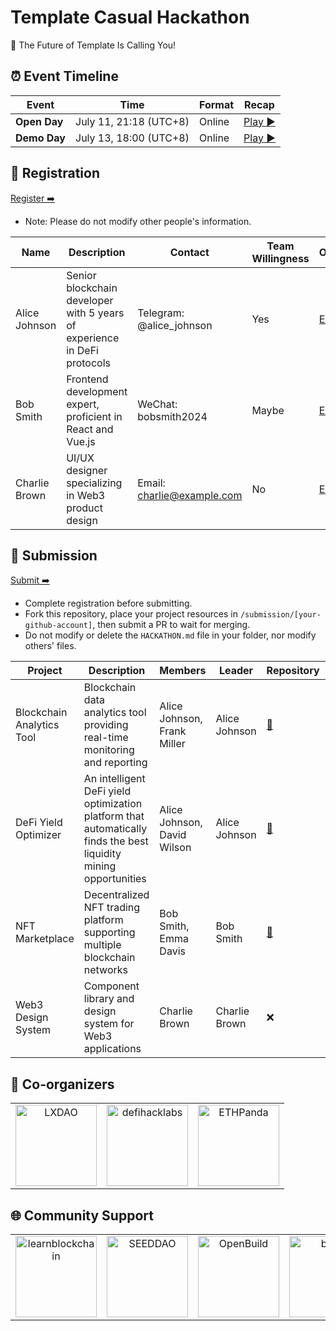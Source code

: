 # Template Casual Hackathon

<!-- [English](/docs/README_EN-US.md) | [简体中文](/docs/README_ZH-CN.md) -->

🧬 The Future of Template Is Calling You!


## ⏰ Event Timeline

| Event           | Time                  | Format    | Recap                |
| --------------- | --------------------- | --------- | ------------------------------ |
| **Open Day**  | July 11, 21:18 (UTC+8) | Online | [Play ▶️](https://example.com/) |
| **Demo Day** | July 13, 18:00 (UTC+8) | Online |   [Play ▶️](https://example.com/)  |


## 📝 Registration

<!-- Registration link start -->
[Register ➡️](https://github.com/CasualHackathon/Template/issues/new?title=Registration%20-%20%5BYour%20Name%20Here%5D&body=%23%23%20Registration%20Form%0A%0A%3E%20%F0%9F%93%9D%20**Please%20replace%20%22%5BYour%20Name%20Here%5D%22%20in%20the%20title%20above%20with%20your%20actual%20name%2C%20then%20fill%20in%20the%20content%20after%20each%20%3E%20arrow%20below.**%0A%0A**Name**%20(Please%20enter%20your%20full%20name)%0A%3E%0A%0A**Description**%20(Brief%20personal%20introduction%20including%20skills%20and%20experience)%0A%3E%0A%0A**Contact**%20(Format%3A%20Contact%20Method%3A%20Contact%20Account%2C%20e.g.%2C%20Telegram%3A%20%40username%2C%20WeChat%3A%20username%2C%20Email%3A%20email%40example.com)%0A%3E%0A%0A**Wallet%20Address**%20(Your%20wallet%20address%20or%20ENS%20domain%20on%20Ethereum%20mainnet)%0A%3E%0A%0A**Team%20Willingness**%20(Choose%20one%3A%20Yes%20%7C%20No%20%7C%20Maybe)%0A%3E)
<!-- Registration link end -->

- Note: Please do not modify other people's information.

<!-- Registration start -->
| Name | Description | Contact | Team Willingness | Operate |
| ---- | ----------- | ------- | ---------------- | ------- |
| Alice Johnson | Senior blockchain developer with 5 years of experience in DeFi protocols | Telegram: @alice_johnson | Yes | [Edit](https://github.com/CasualHackathon/Template/issues/new?title=Registration%20-%20Alice%20Johnson&body=%23%20BiscuitCoder%0A%0A**Name%5B%E5%A7%93%E5%90%8D%5D**%3A%20Alice%20%20%0A**Description%5B%E4%B8%AA%E4%BA%BA%E4%BB%8B%E7%BB%8D%5D**%3A%20%E6%88%91%E6%98%AF%E4%B8%80%E4%B8%AA%E7%BB%8F%E9%AA%8C%E4%B8%B0%E5%AF%8C%E7%9A%84%E5%90%88%E7%BA%A6%E5%BC%80%E5%8F%91%EF%BC%8C%E6%88%91%E8%BF%98%E4%BC%9A%E5%89%8D%E7%AB%AF%20%20%0A**ContactMethod%5B%E8%81%94%E7%B3%BB%E6%96%B9%E5%BC%8F%5D**%3A%20X%20%20%0A**Contact%5B%E8%81%94%E7%B3%BB%E8%B4%A6%E5%8F%B7%5D**%3A%20alicexxx%0A) |
| Bob Smith | Frontend development expert, proficient in React and Vue.js | WeChat: bobsmith2024 | Maybe | [Edit](https://github.com/CasualHackathon/Template/issues/new?title=Registration%20-%20Bob%20Smith&body=%23%23%20Registration%20Form%0A%0A**Name%3A**%20Alice%20Johnson%0A%0A---%0A%0A**Description%3A**%20%E8%B5%84%E6%B7%B1%E5%8C%BA%E5%9D%97%E9%93%BE%E5%BC%80%E5%8F%91%E8%80%85%EF%BC%8C%E4%B8%93%E6%B3%A8%E4%BA%8EDeFi%E5%8D%8F%E8%AE%AE%E5%BC%80%E5%8F%91%0A%0A---%0A%0A**Contact%3A**%20Telegram%3A%20%40alice_johnson%0A%0A---%0A%0A**Wallet%20Address%3A**%200x742d35Cc6634C0532925a3b8D4C9db96C4b4d8b6%0A%0A---%0A%0A**Team%20Willingness%3A**%20Yes%0A%0A---) |
| Charlie Brown | UI/UX designer specializing in Web3 product design | Email: charlie@example.com | No | [Edit](https://github.com/CasualHackathon/Template/issues/new?title=Registration%20-%20Charlie%20Brown&body=%23%20alice-johnson%0A%0A**Name%3A**%0AAlice%20Johnson%0A%0A**Description%3A**%0A%E8%B5%84%E6%B7%B1%E5%8C%BA%E5%9D%97%E9%93%BE%E5%BC%80%E5%8F%91%E8%80%85%EF%BC%8C%E4%B8%93%E6%B3%A8%E4%BA%8EDeFi%E5%8D%8F%E8%AE%AE%E5%BC%80%E5%8F%91%EF%BC%8C%E6%9C%895%E5%B9%B4Solidity%E7%BB%8F%E9%AA%8C%0A%0A**Contact%3A**%0ATelegram%3A%20%40alice_johnson%0A%0A**Wallet%20Address%3A**%0A0x742d35Cc6634C0532925a3b8D4C9db96C4b4d8b6%0A%0A**Team%20Willingness%3A**%0AYes%0A) |

<!-- Registration end -->


## 🎯 Submission

<!-- Submission link start -->

[Submit ➡️](https://github.com/CasualHackathon/Template/issues/new?title=Submission%20-%20%5BYour%20Project%20Name%20Here%5D&body=%23%23%20Project%20Submission%20Form%0A%0A%3E%20%F0%9F%93%9D%20**Please%20replace%20%22%5BYour%20Project%20Name%20Here%5D%22%20in%20the%20title%20above%20with%20your%20actual%20project%20name%2C%20then%20fill%20in%20the%20content%20after%20each%20%3E%20arrow%20below.**%0A%0A**Project%20Name**%20(Enter%20your%20project%20name)%0A%3E%0A%0A**Project%20Description**%20(Brief%20description%20about%20your%20project%20in%20one%20sentence)%0A%3E%0A%0A**Project%20Members**%20(List%20all%20team%20members%2C%20comma-separated)%0A%3E%0A%0A**Project%20Leader**%20(Project%20leader%20name)%0A%3E%0A%0A**Repository%20URL**%20(Open%20source%20repository%20URL%20-%20project%20must%20be%20open%20source)%0A%3E)

<!-- Submission link end -->

- Complete registration before submitting.
- Fork this repository, place your project resources in `/submission/[your-github-account]`, then submit a PR to wait for merging.
- Do not modify or delete the `HACKATHON.md` file in your folder, nor modify others' files.

<!-- Submission start -->
| Project | Description | Members | Leader | Repository | Operate |
| ----------- | ----------------- | -------------- | ------- | ---------- | -------- |
| Blockchain Analytics Tool | Blockchain data analytics tool providing real-time monitoring and reporting | Alice Johnson, Frank Miller | Alice Johnson | [🔗](https://github.com/alice-johnson/blockchain-analytics) | [Edit](https://github.com/CasualHackathon/Template/issues/new?title=Submission%20-%20Blockchain%20Analytics%20Tool&body=%23%23%20Project%20Submission%20Form%0A%0A%3E%20%F0%9F%93%9D%20**Please%20replace%20%22%5BYour%20Project%20Name%20Here%5D%22%20in%20the%20title%20above%20with%20your%20actual%20project%20name%2C%20then%20fill%20in%20the%20content%20after%20each%20%3E%20arrow%20below.**%0A%0A**Project%20Name**%20(Enter%20your%20project%20name)%0A%3EBlockchain%20Analytics%20Tool%0A%0A**Project%20Description**%20(Brief%20description%20about%20your%20project%20in%20one%20sentence)%0A%3EBlockchain%20data%20analytics%20tool%20providing%20real-time%20monitoring%20and%20reporting%0A%0A**Project%20Members**%20(List%20all%20team%20members%2C%20comma-separated)%0A%3EAlice%20Johnson%2C%20Frank%20Miller%0A%0A**Project%20Leader**%20(Project%20leader%20name)%0A%3EAlice%20Johnson%0A%0A**Repository%20URL**%20(Open%20source%20repository%20URL%20-%20project%20must%20be%20open%20source)%0A%3Ehttps%3A%2F%2Fgithub.com%2Falice-johnson%2Fblockchain-analytics) |
| DeFi Yield Optimizer | An intelligent DeFi yield optimization platform that automatically finds the best liquidity mining opportunities | Alice Johnson, David Wilson | Alice Johnson | [🔗](https://github.com/alice-johnson/defi-yield-optimizer) | [Edit](https://github.com/CasualHackathon/Template/issues/new?title=Submission%20-%20DeFi%20Yield%20Optimizer&body=%23%23%20Project%20Submission%20Form%0A%0A%3E%20%F0%9F%93%9D%20**Please%20replace%20%22%5BYour%20Project%20Name%20Here%5D%22%20in%20the%20title%20above%20with%20your%20actual%20project%20name%2C%20then%20fill%20in%20the%20content%20after%20each%20%3E%20arrow%20below.**%0A%0A**Project%20Name**%20(Enter%20your%20project%20name)%0A%3EDeFi%20Yield%20Optimizer%0A%0A**Project%20Description**%20(Brief%20description%20about%20your%20project%20in%20one%20sentence)%0A%3EAn%20intelligent%20DeFi%20yield%20optimization%20platform%20that%20automatically%20finds%20the%20best%20liquidity%20mining%20opportunities%0A%0A**Project%20Members**%20(List%20all%20team%20members%2C%20comma-separated)%0A%3EAlice%20Johnson%2C%20David%20Wilson%0A%0A**Project%20Leader**%20(Project%20leader%20name)%0A%3EAlice%20Johnson%0A%0A**Repository%20URL**%20(Open%20source%20repository%20URL%20-%20project%20must%20be%20open%20source)%0A%3Ehttps%3A%2F%2Fgithub.com%2Falice-johnson%2Fdefi-yield-optimizer) |
| NFT Marketplace | Decentralized NFT trading platform supporting multiple blockchain networks | Bob Smith, Emma Davis | Bob Smith | [🔗](https://github.com/bob-smith/nft-marketplace) | [Edit](https://github.com/CasualHackathon/Template/issues/new?title=Submission%20-%20NFT%20Marketplace&body=%23%23%20Project%20Submission%20Form%0A%0A%3E%20%F0%9F%93%9D%20**Please%20replace%20%22%5BYour%20Project%20Name%20Here%5D%22%20in%20the%20title%20above%20with%20your%20actual%20project%20name%2C%20then%20fill%20in%20the%20content%20after%20each%20%3E%20arrow%20below.**%0A%0A**Project%20Name**%20(Enter%20your%20project%20name)%0A%3ENFT%20Marketplace%0A%0A**Project%20Description**%20(Brief%20description%20about%20your%20project%20in%20one%20sentence)%0A%3EDecentralized%20NFT%20trading%20platform%20supporting%20multiple%20blockchain%20networks%0A%0A**Project%20Members**%20(List%20all%20team%20members%2C%20comma-separated)%0A%3EBob%20Smith%2C%20Emma%20Davis%0A%0A**Project%20Leader**%20(Project%20leader%20name)%0A%3EBob%20Smith%0A%0A**Repository%20URL**%20(Open%20source%20repository%20URL%20-%20project%20must%20be%20open%20source)%0A%3Ehttps%3A%2F%2Fgithub.com%2Fbob-smith%2Fnft-marketplace) |
| Web3 Design System | Component library and design system for Web3 applications | Charlie Brown | Charlie Brown | ❌ | [Edit](https://github.com/CasualHackathon/Template/issues/new?title=Submission%20-%20Web3%20Design%20System&body=%23%23%20Project%20Submission%20Form%0A%0A%3E%20%F0%9F%93%9D%20**Please%20replace%20%22%5BYour%20Project%20Name%20Here%5D%22%20in%20the%20title%20above%20with%20your%20actual%20project%20name%2C%20then%20fill%20in%20the%20content%20after%20each%20%3E%20arrow%20below.**%0A%0A**Project%20Name**%20(Enter%20your%20project%20name)%0A%3EWeb3%20Design%20System%0A%0A**Project%20Description**%20(Brief%20description%20about%20your%20project%20in%20one%20sentence)%0A%3EComponent%20library%20and%20design%20system%20for%20Web3%20applications%0A%0A**Project%20Members**%20(List%20all%20team%20members%2C%20comma-separated)%0A%3ECharlie%20Brown%0A%0A**Project%20Leader**%20(Project%20leader%20name)%0A%3ECharlie%20Brown%0A%0A**Repository%20URL**%20(Open%20source%20repository%20URL%20-%20project%20must%20be%20open%20source)%0A%3E) |

<!-- Submission end -->


## 🤝 Co-organizers


<table>
    <tr>
        <td  align="center" valign="middle">
            <a href="https://lxdao.io/" target="_blank">
                <img src="./materials/images/LXDAO.png" alt="LXDAO" width="130" />
            </a>
        </td>
         <td align="center" valign="middle">
            <a href="https://defihacklabs.io/" target="_blank">
                <img src="./materials/images/defihacklabs.png" alt="defihacklabs" width="130" />
            </a>
        </td>
        <td  align="center" valign="middle">
            <a href="https://ethpanda.org/" target="_blank">
                <img src="./materials/images/ETHPanda.png" alt="ETHPanda" width="130" />
            </a>
        </td>
    </tr>
</table>

## 🌐 Community Support

<table>
    <tr>
        <td align="center" valign="middle">
            <a href="https://learnblockchain.cn/" target="_blank">
                <img src="./materials/images/learnblockchain.png" alt="learnblockchain" width="130" />
            </a>
        </td>
        <td align="center" valign="middle">
            <a href="https://seedao.xyz/" target="_blank">
                <img src="./materials/images/SEEDDAO.png" alt="SEEDDAO" width="130" />
            </a>
        </td>
        <td align="center" valign="middle">
            <a href="https://openbuild.xyz/" target="_blank">
                <img src="./materials/images/OpenBuild.png" alt="OpenBuild" width="130" />
            </a>
        </td>
        <td align="center" valign="middle">
            <a href="https://x.com/BUPT3DAO" target="_blank">
                <img src="./materials/images/imagesbupt3.png" alt="bupt3" width="130" />
            </a>
        </td>
        <td align="center" valign="middle">
            <a href="https://x.com/THUBA_DAO/" target="_blank">
                <img src="./materials/images/thuba.png" alt="THUBA_DAO" width="130" />
            </a>
        </td>
    </tr>
</table>